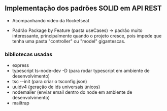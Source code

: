 ## Implementação dos padrões SOLID em API REST
- Acompanhando vídeo da Rocketseat

- Padrão Package by Feature (pasta useCases) -> padrão muito interessante, principalmente quando o projeto cresce, pois impede que tenha uma pasta "controller" ou "model" gigantescas.

### bibliotecas usadas
- express
- typescript ts-node-dev -D (para rodar typescript em ambiente de desenvolvimento)
- tsc --init (para criar o tsconfig.json)
- uuidv4 (geração de ids universais únicos)
- nodemailer (enviar email dentro do node em ambiente de desenvolvimento)
- mailtrap